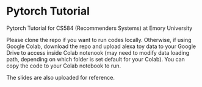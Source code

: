 # Pytorch Tutorial
Pytorch Tutorial for CS584 (Recommenders Systems) at Emory University

Please clone the repo if you want to run codes locally. 
Otherwise, if using Google Colab, download the repo and upload alexa toy data to your Google Drive to access inside Colab notenook (may need to modify data loading path, depending on which folder is set default for your Colab). You can copy the code to your Colab notebook to run.

The slides are also uploaded for reference.

